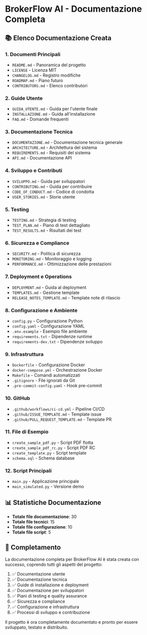 # BrokerFlow AI - Documentazione Completa

## 📚 Elenco Documentazione Creata

### 1. Documenti Principali
- `README.md` - Panoramica del progetto
- `LICENSE` - Licenza MIT
- `CHANGELOG.md` - Registro modifiche
- `ROADMAP.md` - Piano futuro
- `CONTRIBUTORS.md` - Elenco contributori

### 2. Guide Utente
- `GUIDA_UTENTE.md` - Guida per l'utente finale
- `INSTALLAZIONE.md` - Guida all'installazione
- `FAQ.md` - Domande frequenti

### 3. Documentazione Tecnica
- `DOCUMENTAZIONE.md` - Documentazione tecnica generale
- `ARCHITECTURE.md` - Architettura del sistema
- `REQUIREMENTS.md` - Requisiti del sistema
- `API.md` - Documentazione API

### 4. Sviluppo e Contributi
- `SVILUPPO.md` - Guida per sviluppatori
- `CONTRIBUTING.md` - Guida per contribuire
- `CODE_OF_CONDUCT.md` - Codice di condotta
- `USER_STORIES.md` - Storie utente

### 5. Testing
- `TESTING.md` - Strategia di testing
- `TEST_PLAN.md` - Piano di test dettagliato
- `TEST_RESULTS.md` - Risultati dei test

### 6. Sicurezza e Compliance
- `SECURITY.md` - Politica di sicurezza
- `MONITORING.md` - Monitoraggio e logging
- `PERFORMANCE.md` - Ottimizzazione delle prestazioni

### 7. Deployment e Operations
- `DEPLOYMENT.md` - Guida al deployment
- `TEMPLATES.md` - Gestione template
- `RELEASE_NOTES_TEMPLATE.md` - Template note di rilascio

### 8. Configurazione e Ambiente
- `config.py` - Configurazione Python
- `config.yaml` - Configurazione YAML
- `.env.example` - Esempio file ambiente
- `requirements.txt` - Dipendenze runtime
- `requirements-dev.txt` - Dipendenze sviluppo

### 9. Infrastruttura
- `Dockerfile` - Configurazione Docker
- `docker-compose.yml` - Orchestrazione Docker
- `Makefile` - Comandi automatizzati
- `.gitignore` - File ignorati da Git
- `.pre-commit-config.yaml` - Hook pre-commit

### 10. GitHub
- `.github/workflows/ci-cd.yml` - Pipeline CI/CD
- `.github/ISSUE_TEMPLATE.md` - Template issue
- `.github/PULL_REQUEST_TEMPLATE.md` - Template PR

### 11. File di Esempio
- `create_sample_pdf.py` - Script PDF flotta
- `create_sample_pdf_rc.py` - Script PDF RC
- `create_template.py` - Script template
- `schema.sql` - Schema database

### 12. Script Principali
- `main.py` - Applicazione principale
- `main_simulated.py` - Versione demo

## 📊 Statistiche Documentazione

- **Totale file documentazione**: 30
- **Totale file tecnici**: 15
- **Totale file configurazione**: 10
- **Totale file script**: 5

## 🎯 Completamento

La documentazione completa per BrokerFlow AI è stata creata con successo, coprendo tutti gli aspetti del progetto:

1. ✅ Documentazione utente
2. ✅ Documentazione tecnica
3. ✅ Guide di installazione e deployment
4. ✅ Documentazione per sviluppatori
5. ✅ Piani di testing e quality assurance
6. ✅ Sicurezza e compliance
7. ✅ Configurazione e infrastruttura
8. ✅ Processi di sviluppo e contribuzione

Il progetto è ora completamente documentato e pronto per essere sviluppato, testato e distribuito.